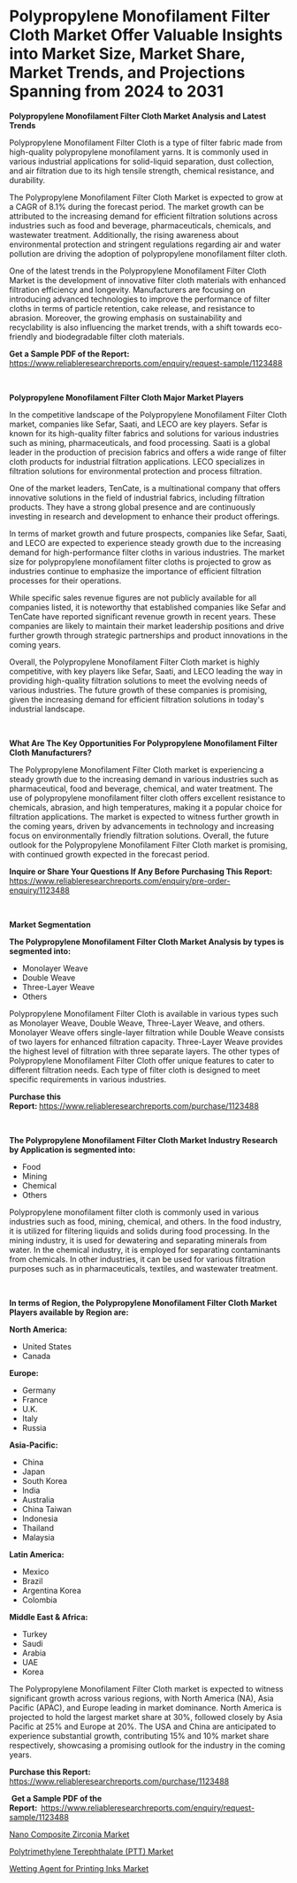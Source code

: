<p><h1>Polypropylene Monofilament Filter Cloth Market Offer Valuable Insights into Market Size, Market Share, Market Trends, and Projections Spanning from 2024 to 2031</h1></p><p><strong>Polypropylene Monofilament Filter Cloth Market Analysis and Latest Trends</strong></p>
<p><p>Polypropylene Monofilament Filter Cloth is a type of filter fabric made from high-quality polypropylene monofilament yarns. It is commonly used in various industrial applications for solid-liquid separation, dust collection, and air filtration due to its high tensile strength, chemical resistance, and durability.</p><p>The Polypropylene Monofilament Filter Cloth Market is expected to grow at a CAGR of 8.1% during the forecast period. The market growth can be attributed to the increasing demand for efficient filtration solutions across industries such as food and beverage, pharmaceuticals, chemicals, and wastewater treatment. Additionally, the rising awareness about environmental protection and stringent regulations regarding air and water pollution are driving the adoption of polypropylene monofilament filter cloth.</p><p>One of the latest trends in the Polypropylene Monofilament Filter Cloth Market is the development of innovative filter cloth materials with enhanced filtration efficiency and longevity. Manufacturers are focusing on introducing advanced technologies to improve the performance of filter cloths in terms of particle retention, cake release, and resistance to abrasion. Moreover, the growing emphasis on sustainability and recyclability is also influencing the market trends, with a shift towards eco-friendly and biodegradable filter cloth materials.</p></p>
<p><strong>Get a Sample PDF of the Report:&nbsp;</strong> <a href="https://www.reliableresearchreports.com/enquiry/request-sample/1123488">https://www.reliableresearchreports.com/enquiry/request-sample/1123488</a></p>
<p>&nbsp;</p>
<p><strong>Polypropylene Monofilament Filter Cloth Major Market Players</strong></p>
<p><p>In the competitive landscape of the Polypropylene Monofilament Filter Cloth market, companies like Sefar, Saati, and LECO are key players. Sefar is known for its high-quality filter fabrics and solutions for various industries such as mining, pharmaceuticals, and food processing. Saati is a global leader in the production of precision fabrics and offers a wide range of filter cloth products for industrial filtration applications. LECO specializes in filtration solutions for environmental protection and process filtration.</p><p>One of the market leaders, TenCate, is a multinational company that offers innovative solutions in the field of industrial fabrics, including filtration products. They have a strong global presence and are continuously investing in research and development to enhance their product offerings.</p><p>In terms of market growth and future prospects, companies like Sefar, Saati, and LECO are expected to experience steady growth due to the increasing demand for high-performance filter cloths in various industries. The market size for polypropylene monofilament filter cloths is projected to grow as industries continue to emphasize the importance of efficient filtration processes for their operations.</p><p>While specific sales revenue figures are not publicly available for all companies listed, it is noteworthy that established companies like Sefar and TenCate have reported significant revenue growth in recent years. These companies are likely to maintain their market leadership positions and drive further growth through strategic partnerships and product innovations in the coming years.</p><p>Overall, the Polypropylene Monofilament Filter Cloth market is highly competitive, with key players like Sefar, Saati, and LECO leading the way in providing high-quality filtration solutions to meet the evolving needs of various industries. The future growth of these companies is promising, given the increasing demand for efficient filtration solutions in today's industrial landscape.</p></p>
<p>&nbsp;</p>
<p><strong>What Are The Key Opportunities For Polypropylene Monofilament Filter Cloth Manufacturers?</strong></p>
<p><p>The Polypropylene Monofilament Filter Cloth market is experiencing a steady growth due to the increasing demand in various industries such as pharmaceutical, food and beverage, chemical, and water treatment. The use of polypropylene monofilament filter cloth offers excellent resistance to chemicals, abrasion, and high temperatures, making it a popular choice for filtration applications. The market is expected to witness further growth in the coming years, driven by advancements in technology and increasing focus on environmentally friendly filtration solutions. Overall, the future outlook for the Polypropylene Monofilament Filter Cloth market is promising, with continued growth expected in the forecast period.</p></p>
<p><strong>Inquire or Share Your Questions If Any Before Purchasing This Report:</strong> <a href="https://www.reliableresearchreports.com/enquiry/pre-order-enquiry/1123488">https://www.reliableresearchreports.com/enquiry/pre-order-enquiry/1123488</a></p>
<p>&nbsp;</p>
<p><strong>Market Segmentation</strong></p>
<p><strong>The Polypropylene Monofilament Filter Cloth Market Analysis by types is segmented into:</strong></p>
<p><ul><li>Monolayer Weave</li><li>Double Weave</li><li>Three-Layer Weave</li><li>Others</li></ul></p>
<p><p>Polypropylene Monofilament Filter Cloth is available in various types such as Monolayer Weave, Double Weave, Three-Layer Weave, and others. Monolayer Weave offers single-layer filtration while Double Weave consists of two layers for enhanced filtration capacity. Three-Layer Weave provides the highest level of filtration with three separate layers. The other types of Polypropylene Monofilament Filter Cloth offer unique features to cater to different filtration needs. Each type of filter cloth is designed to meet specific requirements in various industries.</p></p>
<p><strong>Purchase this Report:&nbsp;</strong><a href="https://www.reliableresearchreports.com/purchase/1123488">https://www.reliableresearchreports.com/purchase/1123488</a></p>
<p>&nbsp;</p>
<p><strong>The Polypropylene Monofilament Filter Cloth Market Industry Research by Application is segmented into:</strong></p>
<p><ul><li>Food</li><li>Mining</li><li>Chemical</li><li>Others</li></ul></p>
<p><p>Polypropylene monofilament filter cloth is commonly used in various industries such as food, mining, chemical, and others. In the food industry, it is utilized for filtering liquids and solids during food processing. In the mining industry, it is used for dewatering and separating minerals from water. In the chemical industry, it is employed for separating contaminants from chemicals. In other industries, it can be used for various filtration purposes such as in pharmaceuticals, textiles, and wastewater treatment.</p></p>
<p>&nbsp;</p>
<p><strong>In terms of Region, the Polypropylene Monofilament Filter Cloth Market Players available by Region are:</strong></p>
<p>
    <p> <strong> North America: </strong>
        <ul>
            <li>United States</li>
            <li>Canada</li>
        </ul>
        </p> 
    <p> <strong> Europe: </strong>
        <ul>
            <li>Germany</li>
            <li>France</li>
            <li>U.K.</li>
            <li>Italy</li>
            <li>Russia</li>
        </ul>
        </p> 
    <p> <strong> Asia-Pacific: </strong>
        <ul>
            <li>China</li>
            <li>Japan</li>
            <li>South Korea</li>
            <li>India</li>
            <li>Australia</li>
            <li>China Taiwan</li>
            <li>Indonesia</li>
            <li>Thailand</li>
            <li>Malaysia</li>
        </ul>
        </p> 
    <p> <strong> Latin America: </strong>
        <ul>
            <li>Mexico</li>
            <li>Brazil</li>
            <li>Argentina Korea</li>
            <li>Colombia</li>
        </ul>
        </p> 
    <p> <strong> Middle East & Africa: </strong>
        <ul>
            <li>Turkey</li>
            <li>Saudi</li>
            <li>Arabia</li>
            <li>UAE</li>
            <li>Korea</li>
        </ul>
    </p>
    </p>
<p><p>The Polypropylene Monofilament Filter Cloth market is expected to witness significant growth across various regions, with North America (NA), Asia Pacific (APAC), and Europe leading in market dominance. North America is projected to hold the largest market share at 30%, followed closely by Asia Pacific at 25% and Europe at 20%. The USA and China are anticipated to experience substantial growth, contributing 15% and 10% market share respectively, showcasing a promising outlook for the industry in the coming years.</p></p>
<p><strong>Purchase this Report: </strong><a href="https://www.reliableresearchreports.com/purchase/1123488">https://www.reliableresearchreports.com/purchase/1123488</a></p>
<p>&nbsp;<strong>Get a Sample PDF of the Report:&nbsp;&nbsp;</strong><a href="https://www.reliableresearchreports.com/enquiry/request-sample/1123488">https://www.reliableresearchreports.com/enquiry/request-sample/1123488</a></p>
<p><strong></strong></p>
<p><p><a href="https://github.com/gamblestampleyjenny50m5sl6/Market-Research-Report-List-1/blob/main/nano-composite-zirconia-market.md">Nano Composite Zirconia Market</a></p><p><a href="https://github.com/wwwkeltoum/Market-Research-Report-List-2/blob/main/polytrimethylene-terephthalate-ptt-market.md">Polytrimethylene Terephthalate (PTT) Market</a></p><p><a href="https://github.com/nicholepatriciadoylenwnrjr0/Market-Research-Report-List-1/blob/main/wetting-agent-for-printing-inks-market.md">Wetting Agent for Printing Inks Market</a></p></p>